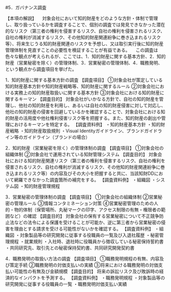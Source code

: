 #5．ガバナンス調査

【本項の解説】
　対象会社において知的財産をどのような方針・体制で管理し、取り扱っているかを調査することで、個別の調査では発見できなかった潜在的なリスク（第三者の権利を侵害するリスク、自社の権利を侵害されるリスク、自社の権利が消滅するリスク、その他知的財産関連紛争に巻き込まれるリスク等）、将来生じうる知的財産関連のリスクを予想し、又は取引実行後に知的財産管理体制を見直すことの必要性を検証することが有益である。
　この調査は色々な観点が考えられるが、ここでは、1．知的財産に関する基本方針、2．知的財産（営業秘密を除く）の管理体制、3．営業秘密の管理体制、4．職務発明、という観点から調査項目を挙げた。

1．知的財産に関する基本方針の調査
【調査項目】
	①対象会社が策定している知的財産基本方針や知的財産戦略等、知的財産に関するルール
	②対象会社における実務上の知的財産取扱いに関する基本方針
	③対象会社における知的財産に関するキーマン
【調査目的】
	対象会社がいかなる方針で、自社の知的財産を管理し、他社の知的財産を利用し、あるいは自社の知的財産侵害に対して対応し、他社の知的財産の侵害を回避しているかを確認することで、対象会社における知的財産の活用度や他社権利侵害リスク等を把握する。また、知的財産の創出や管理におけるキーマンを特定する。
【調査資料例】
	・知的財産基本方針
	・知的財産戦略
	・知的財産取扱規則
	・Visual Identityガイドライン、ブランドガイドライン等のガイドライン（ブランドの場合）

2．知的財産（営業秘密を除く）の管理体制の調査
【調査項目】
	①対象会社の組織体制
	②対象会社で運用されている知財管理システム
【調査目的】
	対象会社における知的財産関連リスク（第三者の権利を侵害するリスク、自社の権利を侵害されるリスク、自社の権利が消滅するリスク、その他知的財産関連紛争に巻き込まれるリスク等）の内容及びその大小を把握すると共に、当該知財DDにおいて網羅できなかった調査箇所の補完をする。
【調査資料例】
	・組織図
	・システム図
	・知的財産管理規程

3．営業秘密の管理体制の調査
【調査項目】
	①対象会社の組織体制
	②営業秘密の管理ルール
	③情報コンタミネーション対策
	④営業秘密管理のための人的・物的体制（保管場所、丸秘マークの印字、アクセス制限の有無・権限者の範囲など）の確認
【調査目的】
	対象会社の保有する営業秘密について不正競争防止法などの法令による保護を受けることが可能か、逆に第三者から営業秘密の侵害を理由とする請求を受ける可能性がないかを確認する。
【調査資料例】
	・組織図
	・対象製品等の研究開発に従事する役職員の一覧及び入退社履歴
	・秘密管理規程
	・就業規則
	・入社時、退社時に役職員から徴収している秘密保持誓約書
	・共同研究先、取引先との秘密保持契約書、共同研究開発契約書

4．職務発明の取扱い方法の調査
【調査項目】
	①職務発明規程の有無、内容及び策定手続
	②職務発明の対価支払いの実績
	③将来における職務発明の対価支払い可能性の有無及び金額規模
【調査目的】
	将来の訴訟リスク及び敗訴時の経済的なインパクトを予測する。
【調査資料例】
	・職務発明規程
	・対象製品等の研究開発に従事する役職員の一覧
	・職務発明対価支払い実績
